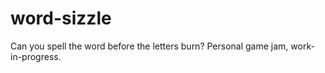 # word-sizzle
Can you spell the word before the letters burn?  Personal game jam, work-in-progress.
